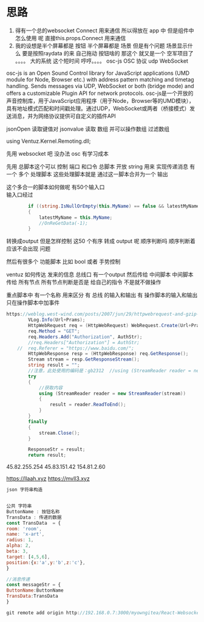 # 思路
1. 得有一个总的websocket Connect 用来通信 所以得放在 app 中 
但是组件中怎么使用 呢 直接this.props.Connect 用来通信
2. 我的设想是半个屏幕都是 按钮 半个屏幕都是 场景  但是有个问题 场景显示什么
要是按照raydata 的来 自己拖动 按钮啥的 那这个 就又是一个 空军项目了 。。。。 大的系统 这个短时间 哼哼。。。。
osc-js OSC 协议 udp  WebSocket 

osc-js is an Open Sound Control library for JavaScript applications (UMD module for Node, Browser etc.) with address pattern matching and timetag handling. Sends messages via UDP, WebSocket or both (bridge mode) and offers a customizable Plugin API for network protocols.
osc-js是一个开放的声音控制库，用于JavaScript应用程序（用于Node，Browser等的UMD模块），具有地址模式匹配和时间戳处理。通过UDP，WebSocket或两者（桥接模式）发送消息，并为网络协议提供可自定义的插件API

jsonOpen 读取键值对
jsonvalue 读取 数组 并可以操作数组  过滤数组

using Ventuz.Kernel.Remoting.dll;


先用 websocket 吧 没办法 osc 有学习成本

先用 总脚本这个可以 控制 端口 和口令
总脚本 开放 string 用来 实现传递消息
有一个 多个 处理脚本 这些处理脚本就是 通过这一脚本合并为一个 输出

这个多合一的脚本如何做呢 有50个输入口  
输入口经过
``` cs 
		if ((string.IsNullOrEmpty(this.MyName) == false && latestMyName.Equals(this.MyName) == false))
		{
			latestMyName = this.MyName;
			//OnReGetData(-1);
		}
```
转换成output 但是怎样控制 这50 个有序 转成 output 呢 顺序判断吗  顺序判断着应该不会出现 问题


然后有很多个 功能脚本 比如 bool  或者 手势控制 



ventuz 如何传达 发来的信息   总线口 有一个output 然后传给 中间脚本  中间脚本传给 所有节点  所有节点判断是否是 给自己的指令 不是就不做操作

重点脚本中 有一个名称 用来区分  有 总线 的输入和输出   有 操作脚本的输入和输出    只在操作脚本中加事件

``` cs 
https://weblog.west-wind.com/posts/2007/jun/29/httpwebrequest-and-gzip-http-responses
		VLog.Info(Url+Prams);
		HttpWebRequest req = (HttpWebRequest) WebRequest.Create(Url+Prams);  
		req.Method = "GET";  
		req.Headers.Add("Authorization", AuthStr);
		//req.Headers["Authorization"] = AuthStr;  
	//	req.Referer = "https://www.baidu.com/";  
		HttpWebResponse resp = (HttpWebResponse) req.GetResponse();  
		Stream stream = resp.GetResponseStream();  
		string result = ""; 
		//注意，此处使用的编码是：gb2312  //using (StreamReader reader = new StreamReader(stream, Encoding.Default))  using (StreamReader reader = new StreamReader(stream, Encoding.GetEncoding("gb2312")))  
		try  
		{  
			//获取内容  
			using (StreamReader reader = new StreamReader(stream))  
			{  
				result = reader.ReadToEnd();  
			}  
		}  
		finally  
		{  
			stream.Close();  
		} 

		ResponseStr = result;
		return result;

 ```

45.82.255.254
45.83.151.42
154.81.2.60

https://llaah.xyz
https://mvll3.xyz
``` js
json 字符串构造


公共 字符串
ButtonName : 按钮名称
TransData : 传递的数据
const TransData  = {
room: 'room',
name: 'x-art',
radius: 1,
alpha: 2, 
beta: 3, 
target: [4,5,6], 
position:{x:'a',y:'b',z:'c'},
}

//消息传递
const messageStr = {
ButtonName:ButtonName
TransData:TransData
}

git remote add origin http://192.168.0.7:3000/myowngitea/React-Websocket-AndroidApp.git
```